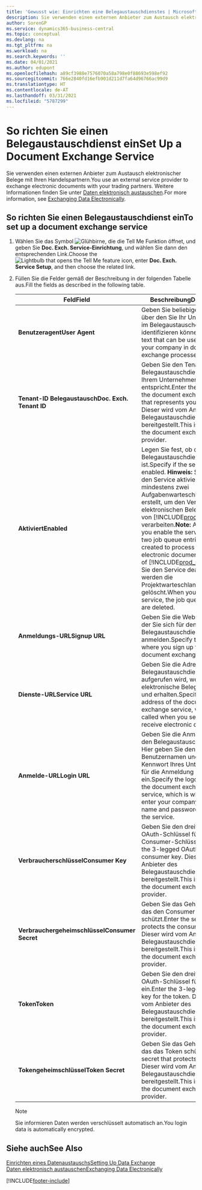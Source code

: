 ```yaml
---
title: 'Gewusst wie: Einrichten eine Belegaustauschdienstes | Microsoft Docs'
description: Sie verwenden einen externen Anbieter zum Austausch elektronischer Belege mit Ihren Handelspartnern.
author: SorenGP
ms.service: dynamics365-business-central
ms.topic: conceptual
ms.devlang: na
ms.tgt_pltfrm: na
ms.workload: na
ms.search.keywords: ''
ms.date: 04/01/2021
ms.author: edupont
ms.openlocfilehash: a89cf3988e7576070a58a798e0f88693e598ef92
ms.sourcegitcommit: 766e2840fd16efb901d211d7fa64d96766ac99d9
ms.translationtype: HT
ms.contentlocale: de-AT
ms.lasthandoff: 03/31/2021
ms.locfileid: "5787299"
---
```

# <a name="set-up-a-document-exchange-service"></a><span data-ttu-id="520c6-103">So richten Sie einen Belegaustauschdienst ein</span><span class="sxs-lookup"><span data-stu-id="520c6-103">Set Up a Document Exchange Service</span></span>
<span data-ttu-id="520c6-104">Sie verwenden einen externen Anbieter zum Austausch elektronischer Belege mit Ihren Handelspartnern.</span><span class="sxs-lookup"><span data-stu-id="520c6-104">You use an external service provider to exchange electronic documents with your trading partners.</span></span> <span data-ttu-id="520c6-105">Weitere Informationen finden Sie unter [Daten elektronisch austauschen](across-data-exchange.md).</span><span class="sxs-lookup"><span data-stu-id="520c6-105">For more information, see [Exchanging Data Electronically](across-data-exchange.md).</span></span>  

## <a name="to-set-up-a-document-exchange-service"></a><span data-ttu-id="520c6-106">So richten Sie einen Belegaustauschdienst ein</span><span class="sxs-lookup"><span data-stu-id="520c6-106">To set up a document exchange service</span></span>  
1. <span data-ttu-id="520c6-107">Wählen Sie das Symbol ![Glühbirne, die die Tell Me Funktion öffnet](media/ui-search/search_small.png "Tell Me-Funktion"), und geben Sie **Doc. Exch. Service-Einrichtung**, und wählen Sie dann den entsprechenden Link.</span><span class="sxs-lookup"><span data-stu-id="520c6-107">Choose the ![Lightbulb that opens the Tell Me feature](media/ui-search/search_small.png "Tell me what you want to do") icon, enter **Doc. Exch. Service Setup**, and then choose the related link.</span></span>  
2. <span data-ttu-id="520c6-108">Füllen Sie die Felder gemäß der Beschreibung in der folgenden Tabelle aus.</span><span class="sxs-lookup"><span data-stu-id="520c6-108">Fill the fields as described in the following table.</span></span>  

    |<span data-ttu-id="520c6-109">Feld</span><span class="sxs-lookup"><span data-stu-id="520c6-109">Field</span></span>|<span data-ttu-id="520c6-110">Beschreibung</span><span class="sxs-lookup"><span data-stu-id="520c6-110">Description</span></span>|  
    |---------------------------------|---------------------------------------|  
    |<span data-ttu-id="520c6-111">**Benutzeragent**</span><span class="sxs-lookup"><span data-stu-id="520c6-111">**User Agent**</span></span>|<span data-ttu-id="520c6-112">Geben Sie beliebigen Text ein, über den Sie Ihr Unternehmen im Belegaustauschdienst identifizieren können</span><span class="sxs-lookup"><span data-stu-id="520c6-112">Enter any text that can be used to identify your company in document exchange processes.</span></span>|  
    |<span data-ttu-id="520c6-113">**Tenant-ID Belegaustausch**</span><span class="sxs-lookup"><span data-stu-id="520c6-113">**Doc. Exch. Tenant ID**</span></span>|<span data-ttu-id="520c6-114">Geben Sie den Tenant beim Belegaustauschdienst an, der Ihrem Unternehmen entspricht.</span><span class="sxs-lookup"><span data-stu-id="520c6-114">Enter the tenant in the document exchange service that represents your company.</span></span> <span data-ttu-id="520c6-115">Dieser wird vom Anbieter des Belegaustauschdienstes bereitgestellt.</span><span class="sxs-lookup"><span data-stu-id="520c6-115">This is provided by the document exchange service provider.</span></span>|  
    |<span data-ttu-id="520c6-116">**Aktiviert**</span><span class="sxs-lookup"><span data-stu-id="520c6-116">**Enabled**</span></span>|<span data-ttu-id="520c6-117">Legen Sie fest, ob der Belegaustauschdienst aktiviert ist.</span><span class="sxs-lookup"><span data-stu-id="520c6-117">Specify if the service is enabled.</span></span> <span data-ttu-id="520c6-118">**Hinweis:**  Sobald Sie den Service aktivieren, werden mindestens zwei Aufgabenwarteschlangenposten erstellt, um den Verkehr von elektronischen Belegen zu und von [!INCLUDE[prod_short](includes/prod_short.md)] zu verarbeiten.</span><span class="sxs-lookup"><span data-stu-id="520c6-118">**Note:**  As soon as you enable the service, at least two job queue entries are created to process the traffic of electronic documents in and out of [!INCLUDE[prod_short](includes/prod_short.md)].</span></span> <span data-ttu-id="520c6-119">Wenn Sie den Service deaktivieren, werden die Projektwarteschlangenposten gelöscht.</span><span class="sxs-lookup"><span data-stu-id="520c6-119">When you disable the service, the job queue entries are deleted.</span></span>|  
    |<span data-ttu-id="520c6-120">**Anmeldungs-URL**</span><span class="sxs-lookup"><span data-stu-id="520c6-120">**Signup URL**</span></span>|<span data-ttu-id="520c6-121">Geben Sie die Webseite an, auf der Sie sich für den Belegaustauschdienst anmelden.</span><span class="sxs-lookup"><span data-stu-id="520c6-121">Specify the web page where you sign up for the document exchange service.</span></span>|  
    |<span data-ttu-id="520c6-122">**Dienste-URL**</span><span class="sxs-lookup"><span data-stu-id="520c6-122">**Service URL**</span></span>|<span data-ttu-id="520c6-123">Geben Sie die Adresse des Belegaustauschdienst an, die aufgerufen wird, wenn Sie elektronische Belege versenden und erhalten.</span><span class="sxs-lookup"><span data-stu-id="520c6-123">Specify the address of the document exchange service, which will be called when you send and receive electronic documents.</span></span>|  
    |<span data-ttu-id="520c6-124">**Anmelde-URL**</span><span class="sxs-lookup"><span data-stu-id="520c6-124">**Login URL**</span></span>|<span data-ttu-id="520c6-125">Geben Sie die Anmeldeseite für den Belegaustauschdienst an. Hier geben Sie den Benutzernamen und das Kennwort Ihres Unternehmens für die Anmeldung beim Service ein.</span><span class="sxs-lookup"><span data-stu-id="520c6-125">Specify the logon page for the document exchange service, which is where you enter your company’s user name and password to log on to the service.</span></span>|  
    |<span data-ttu-id="520c6-126">**Verbraucherschlüssel**</span><span class="sxs-lookup"><span data-stu-id="520c6-126">**Consumer Key**</span></span>|<span data-ttu-id="520c6-127">Geben Sie den dreiteiligen OAuth-Schlüssel für den Consumer-Schlüssel ein.</span><span class="sxs-lookup"><span data-stu-id="520c6-127">Enter the 3-legged OAuth key for the consumer key.</span></span> <span data-ttu-id="520c6-128">Dieser wird vom Anbieter des Belegaustauschdienstes bereitgestellt.</span><span class="sxs-lookup"><span data-stu-id="520c6-128">This is provided by the document exchange service provider.</span></span>|  
    |<span data-ttu-id="520c6-129">**Verbrauchergeheimschlüssel**</span><span class="sxs-lookup"><span data-stu-id="520c6-129">**Consumer Secret**</span></span>|<span data-ttu-id="520c6-130">Geben Sie das Geheimnis ein, das den Consumer-Schlüssel schützt.</span><span class="sxs-lookup"><span data-stu-id="520c6-130">Enter the secret that protects the consumer key.</span></span> <span data-ttu-id="520c6-131">Dieser wird vom Anbieter des Belegaustauschdienstes bereitgestellt.</span><span class="sxs-lookup"><span data-stu-id="520c6-131">This is provided by the document exchange service provider.</span></span>|  
    |<span data-ttu-id="520c6-132">**Token**</span><span class="sxs-lookup"><span data-stu-id="520c6-132">**Token**</span></span>|<span data-ttu-id="520c6-133">Geben Sie den dreiteiligen OAuth-Schlüssel für das Token ein.</span><span class="sxs-lookup"><span data-stu-id="520c6-133">Enter the 3-legged OAuth key for the token.</span></span> <span data-ttu-id="520c6-134">Dieser wird vom Anbieter des Belegaustauschdienstes bereitgestellt.</span><span class="sxs-lookup"><span data-stu-id="520c6-134">This is provided by the document exchange service provider.</span></span>|  
    |<span data-ttu-id="520c6-135">**Tokengeheimschlüssel**</span><span class="sxs-lookup"><span data-stu-id="520c6-135">**Token Secret**</span></span>|<span data-ttu-id="520c6-136">Geben Sie das Geheimnis ein, das das Token schützt.</span><span class="sxs-lookup"><span data-stu-id="520c6-136">Enter the secret that protects the token.</span></span> <span data-ttu-id="520c6-137">Dieser wird vom Anbieter des Belegaustauschdienstes bereitgestellt.</span><span class="sxs-lookup"><span data-stu-id="520c6-137">This is provided by the document exchange service provider.</span></span>|  

    > [!NOTE]  
    > <span data-ttu-id="520c6-138">Sie informieren Daten werden verschlüsselt automatisch an.</span><span class="sxs-lookup"><span data-stu-id="520c6-138">You login data is automatically encrypted.</span></span>

## <a name="see-also"></a><span data-ttu-id="520c6-139">Siehe auch</span><span class="sxs-lookup"><span data-stu-id="520c6-139">See Also</span></span>  
[<span data-ttu-id="520c6-140">Einrichten eines Datenaustauschs</span><span class="sxs-lookup"><span data-stu-id="520c6-140">Setting Up Data Exchange</span></span>](across-set-up-data-exchange.md)  
[<span data-ttu-id="520c6-141">Daten elektronisch austauschen</span><span class="sxs-lookup"><span data-stu-id="520c6-141">Exchanging Data Electronically</span></span>](across-data-exchange.md)


[!INCLUDE[footer-include](includes/footer-banner.md)]